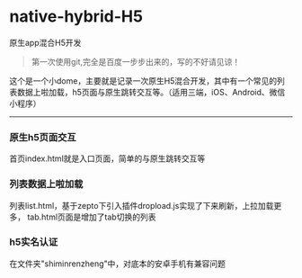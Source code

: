 # native-hybrid-H5
原生app混合H5开发
> 第一次使用git,完全是百度一步步出来的，写的不好请见谅！

这个是一个小dome，主要就是记录一次原生H5混合开发，其中有一个常见的列表数据上啦加载，h5页面与原生跳转交互等。（适用三端，iOS、Android、微信小程序）
***
### 原生h5页面交互 
首页index.html就是入口页面，简单的与原生跳转交互等

### 列表数据上啦加载 
列表list.html，基于zepto下引入插件dropload.js实现了下来刷新，上拉加载更多，
tab.html页面是增加了tab切换的列表

### h5实名认证
在文件夹"shiminrenzheng"中，对底本的安卓手机有兼容问题




